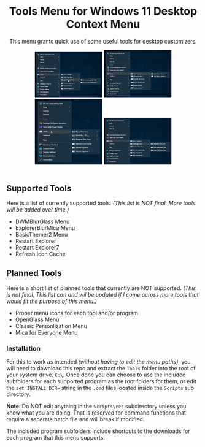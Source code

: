 <div align="center">
<h1 id="tools-menu-for-windows-11-desktop-context-menu">Tools Menu for Windows 11 Desktop Context Menu</h1>
<p>This menu grants quick use of some useful tools for desktop customizers.</p>
<img width="35%" src="Previews/0uLvdoetXF.png" /> <img width="35%" src="Previews/u7AmsWaw9t.png" /> <img width="35%" src="Previews/zQGJDKer7L.png" /> <img width="35%" src="Previews/Dqnb1pLaD4.png" />
</div>
<br />
<h2 id="supported-tools">Supported Tools</h2>
<p>Here is a list of currently supported tools. <em>(This list is NOT final. More tools will be added over time.)</em></p>
<ul>
<li>DWMBlurGlass Menu</li>
<li>ExplorerBlurMica Menu</li>
<li>BasicThemer2 Menu</li>
<li>Restart Explorer</li>
<li>Restart Explorer7</li>
<li>Refresh Icon Cache</li>
</ul>
<h2 id="planned-tools">Planned Tools</h2>
<p>Here is a short list of planned tools that currently are NOT supported. <em>(This is not final, This list can and wil be updated if I come across more tools that would fit the purpose of this menu.)</em></p>
<ul>
<li>Proper menu icons for each tool and/or program</li>
<li>OpenGlass Menu</li>
<li>Classic Personlization Menu</li>
<li>Mica for Everyone Menu</li>
</ul>
<h3 id="installation">Installation</h3>
<p>For this to work as intended <em>(without having to edit the menu paths)</em>, you will need to download this repo and extract the <code>Tools</code> folder into the root of your system drive. <code>C:\</code>. Once done you can choose to use the included subfolders for each supported program as the root folders for them, or edit the <code>set INSTALL_DIR=</code> string in the <code>.cmd</code> files located inside the <code>Scripts</code> sub directory.</p>
<p><strong>Note</strong>: Do NOT edit anything in the <code>Scripts\res</code> subdirectory unless you know what you are doing. That is reserved for command functions that require a seperate batch file and will break if modified.</p>
<p>The included program subfolders include shortcuts to the downloads for each program that this menu supports.</p>